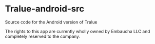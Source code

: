 Tralue-android-src
==================

Source code for the Android version of Tralue

The rights to this app are currently wholly owned by Embaucha LLC and completely reserved to the company.
